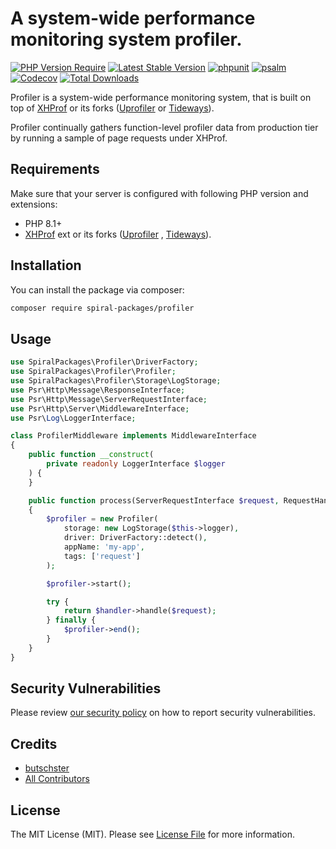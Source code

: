 # A system-wide performance monitoring system profiler.

[![PHP Version Require](https://poser.pugx.org/spiral-packages/profiler/require/php)](https://packagist.org/packages/spiral-packages/profiler)
[![Latest Stable Version](https://poser.pugx.org/spiral-packages/profiler/v/stable)](https://packagist.org/packages/spiral-packages/profiler)
[![phpunit](https://github.com/spiral-packages/profiler/actions/workflows/phpunit.yml/badge.svg)](https://github.com/spiral-packages/profiler/actions)
[![psalm](https://github.com/spiral-packages/profiler/actions/workflows/psalm.yml/badge.svg)](https://github.com/spiral-packages/profiler/actions)
[![Codecov](https://codecov.io/gh/spiral-packages/profiler/branch/master/graph/badge.svg)](https://codecov.io/gh/spiral-packages/profiler/)
[![Total Downloads](https://poser.pugx.org/spiral-packages/profiler/downloads)](https://packagist.org/spiral-packages/profiler/phpunit)

Profiler is a system-wide performance monitoring system, that is built on top
of [XHProf](http://pecl.php.net/package/xhprof) or its forks ([Uprofiler](https://github.com/FriendsOfPHP/uprofiler)
or [Tideways](https://github.com/tideways/php-profiler-extension)).

Profiler continually gathers function-level profiler data from production tier by running a sample of page requests
under XHProf.

## Requirements

Make sure that your server is configured with following PHP version and extensions:

- PHP 8.1+
- [XHProf](http://pecl.php.net/package/xhprof) ext or its forks ([Uprofiler](https://github.com/FriendsOfPHP/uprofiler)
  , [Tideways](https://github.com/tideways/php-profiler-extension)).

## Installation

You can install the package via composer:

```bash
composer require spiral-packages/profiler
```

## Usage

```php
use SpiralPackages\Profiler\DriverFactory;
use SpiralPackages\Profiler\Profiler;
use SpiralPackages\Profiler\Storage\LogStorage;
use Psr\Http\Message\ResponseInterface;
use Psr\Http\Message\ServerRequestInterface;
use Psr\Http\Server\MiddlewareInterface;
use Psr\Log\LoggerInterface;

class ProfilerMiddleware implements MiddlewareInterface
{
    public function __construct(
        private readonly LoggerInterface $logger
    ) {
    }

    public function process(ServerRequestInterface $request, RequestHandlerInterface $handler): ResponseInterface
    {
        $profiler = new Profiler(
            storage: new LogStorage($this->logger),
            driver: DriverFactory::detect(),
            appName: 'my-app',
            tags: ['request']
        );

        $profiler->start();

        try {
            return $handler->handle($request);
        } finally {
            $profiler->end();
        }
    }
}
```

## Security Vulnerabilities

Please review [our security policy](../../security/policy) on how to report security vulnerabilities.

## Credits

- [butschster](https://github.com/spiral-packages)
- [All Contributors](../../contributors)

## License

The MIT License (MIT). Please see [License File](LICENSE) for more information.
